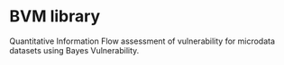 # BVM library

Quantitative Information Flow assessment of vulnerability for microdata datasets using Bayes Vulnerability.
